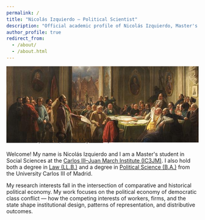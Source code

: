 ```yaml
---
permalink: /
title: "Nicolás Izquierdo – Political Scientist"
description: "Official academic profile of Nicolás Izquierdo, Master's student in Social Sciences at IC3JM, with degrees in Law and Political Science from UC3M."
author_profile: true
redirect_from:
  - /about/
  - /about.html
---
```


<h1 style="
  position:absolute;
  left:-9999px;
  top:auto;
  width:1px;
  height:1px;
  overflow:hidden;
">
  Nicolás Izquierdo, Political Science, Political Scientist, Political Economy
</h1>

<figure style="margin:0;">
  <img src="marx-painting.jpg"
       alt="Workers’ Delegation Before the Magistrate by Johann Peter Hasenclever"
       style="width:660px; height:200px; object-fit:cover; display:block;">
  <figcaption style="font-size:0.9em; margin-top:-13px; margin-bottom:20px;">
    <a href="/marx-anecdote.html#anecdote" target="_blank"
       style="font-style:italic; text-decoration:underline; text-decoration-skip-ink:auto; white-space:nowrap;">
      Workers’ Delegation Before the Magistrate</a>
    by Johann Peter Hasenclever
  </figcaption>
</figure>

Welcome! My name is Nicolás Izquierdo and I am a Master's student in Social Sciences at the 
[Carlos III–Juan March Institute (IC3JM)](https://ic3jm.es/en/postgraduates/master-degree-social-sciences/). 
I also hold both a degree in [Law (LL.B.)](https://www.uc3m.es/bachelor-degree/law) 
and a degree in [Political Science (B.A.)](https://www.uc3m.es/bachelor-degree/political-science) 
from the University Carlos III of Madrid.  

My research interests fall in the intersection of comparative and historical political economy. 
My work focuses on the political economy of democratic class conflict — how the competing interests 
of workers, firms, and the state shape institutional design, patterns of representation, 
and distributive outcomes.
